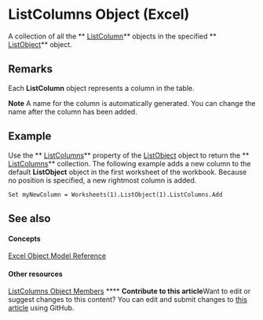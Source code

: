 
# ListColumns Object (Excel)

A collection of all the  ** [ListColumn](c2060e4a-2340-c606-f272-1e4dad6964d0.md)** objects in the specified ** [ListObject](46de6c4f-8ce0-0c7d-da59-6e52f5eab612.md)** object.


## Remarks

 Each **ListColumn** object represents a column in the table.


**Note**  A name for the column is automatically generated. You can change the name after the column has been added.


## Example

Use the  ** [ListColumns](64cefe01-b0e6-1cdd-3eec-7cb8389666dc.md)** property of the [ListObject](46de6c4f-8ce0-0c7d-da59-6e52f5eab612.md) object to return the ** [ListColumns](c1b8aff0-3049-df58-ce1f-0c5e4bddc467.md)** collection. The following example adds a new column to the default **ListObject** object in the first worksheet of the workbook. Because no position is specified, a new rightmost column is added.


```
Set myNewColumn = Worksheets(1).ListObject(1).ListColumns.Add
```


## See also


#### Concepts


 [Excel Object Model Reference](11ea8598-8a20-92d5-f98b-0da04263bf2c.md)
#### Other resources


 [ListColumns Object Members](2dd633da-ebc3-6b7c-e002-0571f88b48c4.md)
****   **Contribute to this article**Want to edit or suggest changes to this content? You can edit and submit changes to  [this article](https://github.com/jhershey00/VBA_Excel_Test/OpenXMLCon/articles/c1b8aff0-3049-df58-ce1f-0c5e4bddc467.md) using GitHub.

